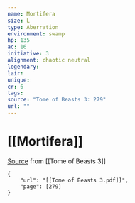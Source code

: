 ```yaml
---
name: Mortifera
size: L
type: Aberration
environment: swamp
hp: 135
ac: 16
initiative: 3
alignment: chaotic neutral
legendary: 
lair: 
unique: 
cr: 6
tags: 
source: "Tome of Beasts 3: 279"
url: ""
---
```

# [[Mortifera]]

[Source](zotero://open-pdf/library/items/BLGR9HVR?page=279) from [[Tome of Beasts 3]]

```pdf
{
	"url": "[[Tome of Beasts 3.pdf]]",
	"page": [279]
}
```

